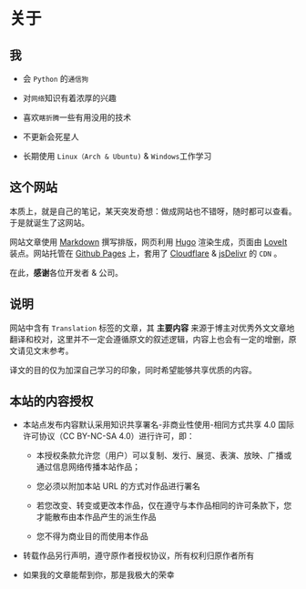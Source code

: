# 关于


## 我

- 会 `Python` 的`通信狗`

- 对`网络`知识有着浓厚的兴趣

- 喜欢`瞎折腾`一些有用没用的技术

- 不更新会死星人

- 长期使用 `Linux（Arch & Ubuntu)` & `Windows`工作学习

## 这个网站

本质上，就是自己的笔记，某天突发奇想：做成网站也不错呀，随时都可以查看。于是就诞生了这网站。

网站文章使用 [Markdown](https://zh.wikipedia.org/zh-hans/Markdown) 撰写排版，网页利用 [Hugo](https://gohugo.io/) 渲染生成，页面由 [LoveIt](https://github.com/dillonzq/LoveIt) 装点。网站托管在 [Github Pages](https://pages.github.com/) 上，套用了 [Cloudflare](https://www.cloudflare.com/) & [jsDelivr](https://www.jsdelivr.com/) 的 `CDN` 。

在此，**感谢**各位开发者 & 公司。

## 说明

网站中含有 `Translation` 标签的文章，其 **主要内容** 来源于博主对优秀外文文章地翻译和校对，这里并不一定会遵循原文的叙述逻辑，内容上也会有一定的增删，原文请见文末参考。

译文的目的仅为加深自己学习的印象，同时希望能够共享优质的内容。

## 本站的内容授权

- 本站点发布内容默认采用知识共享署名-非商业性使用-相同方式共享 4.0 国际许可协议（CC BY-NC-SA 4.0）进行许可，即：

  - 本授权条款允许您（用户）可以复制、发行、展览、表演、放映、广播或通过信息网络传播本站作品；

  - 您必须以附加本站 URL 的方式对作品进行署名

  - 若您改变、转变或更改本作品，仅在遵守与本作品相同的许可条款下，您才能散布由本作品产生的派生作品

  - 您不得为商业目的而使用本作品

- 转载作品另行声明，遵守原作者授权协议，所有权利归原作者所有

- 如果我的文章能帮到你，那是我极大的荣幸


